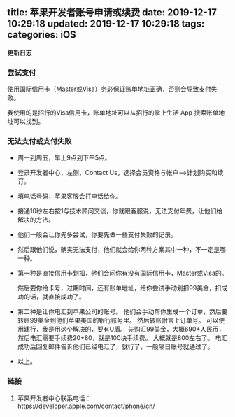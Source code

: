 title: 苹果开发者账号申请或续费
date: 2019-12-17 10:29:18
updated: 2019-12-17 10:29:18
tags:
categories: iOS 
---

**更新日志**

### 尝试支付

使用国际信用卡（Master或Visa）务必保证账单地址正确，否则会导致支付失败。

我使用的是招行的Visa信用卡，账单地址可以从招行的掌上生活 App 搜索账单地址可以找到。

### 无法支付或支付失败

* 周一到周五，早上9点到下午5点。

* 登录开发者中心，左侧，Contact Us，选择会员资格与帐户—>计划购买和续订。

* 填电话号码，苹果客服会打电话给你。

* 接通10秒左右按1与技术顾问交谈，你就跟客服说，无法支付年费，让他们给解决的方法。

* 他们一般会让你先多尝试，你要先做一些支付失败的记录。

* 然后跟他们说，确实无法支付，他们就会给你两种方案其中一种，不一定是哪一种。

* 第一种是直接信用卡划扣，他们会问你有没有国际信用卡，Master或Visa的。

  然后要你给卡号，过期时间，还有账单地址，给你尝试手动划扣99美金，扣成功的话，就直接成功了。

* 第二种是让你电汇到苹果公司的账号。
  他们会手动帮你生成一个订单，然后要转账99美金到他们苹果美国的银行账号里。
  然后转账附言上订单号。
  可以使用建行，我是用这个解决的，要有U盾。
  先购汇99美金，大概690+人民币，然后电汇需要手续费20+80，就是100块手续费。
  大概就是800左右了。
  电汇成功后回复邮件告诉他们已经电汇了，就行了，一般隔日账号就通过了。

* 以上。

### 链接

1. 苹果开发者中心联系电话：<https://developer.apple.com/contact/phone/cn/>